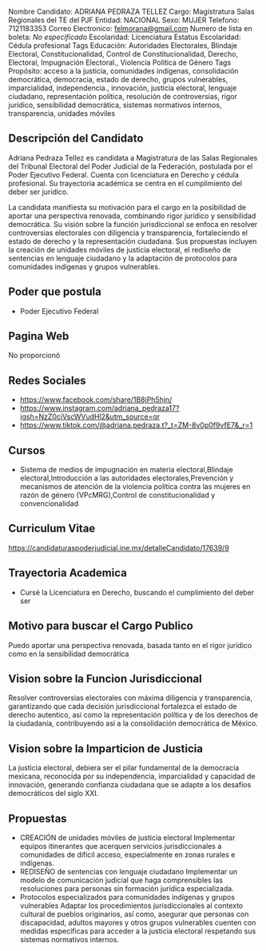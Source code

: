 Nombre Candidato: ADRIANA PEDRAZA TELLEZ
Cargo: Magistratura Salas Regionales del TE del PJF
Entidad: NACIONAL
Sexo: MUJER
Telefono: 7121183353
Correo Electronico: felmorana@gmail.com
Numero de lista en boleta: *No especificado*
Escolaridad: Licenciatura
Estatus Escolaridad: Cédula profesional
Tags Educación: Autoridades Electorales, Blindaje Electoral, Constitucionalidad, Control de Constitucionalidad, Derecho, Electoral, Impugnación Electoral., Violencia Política de Género
Tags Propósito: acceso a la justicia, comunidades indígenas, consolidación democrática, democracia, estado de derecho, grupos vulnerables, imparcialidad, independencia., innovación, justicia electoral, lenguaje ciudadano, representación política, resolución de controversias, rigor jurídico, sensibilidad democrática, sistemas normativos internos, transparencia, unidades móviles


## Descripción del Candidato 

Adriana Pedraza Tellez es candidata a Magistratura de las Salas Regionales del Tribunal Electoral del Poder Judicial de la Federación, postulada por el Poder Ejecutivo Federal. Cuenta con licenciatura en Derecho y cédula profesional. Su trayectoria académica se centra en el cumplimiento del deber ser jurídico.

La candidata manifiesta su motivación para el cargo en la posibilidad de aportar una perspectiva renovada, combinando rigor jurídico y sensibilidad democrática. Su visión sobre la función jurisdiccional se enfoca en resolver controversias electorales con diligencia y transparencia, fortaleciendo el estado de derecho y la representación ciudadana. Sus propuestas incluyen la creación de unidades móviles de justicia electoral, el rediseño de sentencias en lenguaje ciudadano y la adaptación de protocolos para comunidades indígenas y grupos vulnerables.


## Poder que postula

- Poder Ejecutivo Federal


## Pagina Web

No proporcionó


## Redes Sociales

- https://www.facebook.com/share/1B8jPh5hjn/
- https://www.instagram.com/adriana_pedraza17?igsh=NzZ0cjVscWVudHl2&utm_source=qr
- https://www.tiktok.com/@adriana.pedraza.t?_t=ZM-8v0p0f9vfE7&_r=1


## Cursos

- Sistema de medios de impugnación en materia electoral,Blindaje electoral,Introducción a las autoridades electorales,Prevención y mecanismos de atención de la violencia política contra las mujeres en razón de género (VPcMRG),Control de constitucionalidad y convencionalidad


## Curriculum Vitae

https://candidaturaspoderjudicial.ine.mx/detalleCandidato/17639/9


## Trayectoria Academica

- Cursé la Licenciatura en Derecho, buscando el cumplimiento del deber ser


## Motivo para buscar el Cargo Publico

Puedo aportar una perspectiva renovada, basada tanto en el rigor jurídico como en la sensibilidad democrática


## Vision sobre la Funcion Jurisdiccional

Resolver controversias electorales con máxima diligencia y transparencia, garantizando que cada decisión jurisdiccional fortalezca el estado de derecho autentico, asi como la representación política y de los derechos  de la ciudadanía, contribuyendo así a la consolidación democrática de México.


## Vision sobre la Imparticion de Justicia

La justicia electoral, debiera ser el pilar fundamental de la democracia mexicana, reconocida por su independencia, imparcialidad y capacidad de innovación, generando confianza ciudadana que se adapte a los desafíos democráticos del siglo XXI.


## Propuestas

- CREACIÓN de unidades móviles de justicia electoral Implementar equipos itinerantes que acerquen servicios jurisdiccionales a comunidades de difícil acceso, especialmente en zonas rurales e indígenas.
- REDISEÑO de sentencias con lenguaje ciudadano Implementar un modelo de comunicación judicial que haga comprensibles las resoluciones para personas sin formación jurídica especializada.
- Protocolos especializados para comunidades indígenas y grupos vulnerables Adaptar los procedimientos jurisdiccionales al contexto cultural de pueblos originarios, así como, asegurar que personas con discapacidad, adultos mayores y otros grupos vulnerables cuenten con medidas específicas para acceder a la justicia electoral respetando sus sistemas normativos internos.

